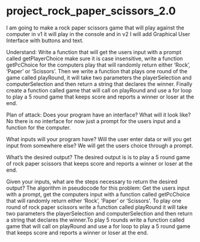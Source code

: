 # project_rock_paper_scissors_2.0

I am going to make a rock paper scissors game that will play against the computer in v1 it will play in the console and in v2 I will add Graphical User Interface with buttons and text.

Understand:
Write a function that will get the users input with a prompt called getPlayerChoice make sure it is case insensitive, write a function getPcChoice for the computers play that will randomly return either ‘Rock’, ‘Paper’ or ‘Scissors’. Then we write a function that plays one round of the game called playRound, it will take two parameters the playerSelection and computerSelection and then return a string that declares the winner. Finally create a function called game that will call on playRound and use a for loop to play a 5 round game that keeps score and reports a winner or loser at the end.

Plan of attack:
Does your program have an interface? What will it look like?
No there is no interface for now just a prompt for the users input and a function for the computer.

What inputs will your program have? Will the user enter data or will you get input from somewhere else?
We will get the users choice through a prompt. 

What’s the desired output? 
The desired output is is to play a 5 round game of rock paper scissors that keeps score and reports a winner or loser at the end.

Given your inputs, what are the steps necessary to return the desired output? The algorithm in pseudocode for this problem:
Get the users input with a prompt, get the computers input with a function called getPcChoice that will randomly return either ‘Rock’, ‘Paper’ or ‘Scissors’.
To play one round of rock paper scissors write a function called playRound it will take two parameters the playerSelection and computerSelection and then return a string that declares the winner.To play 5 rounds write a function called game that will call on playRound and use a for loop to play a 5 round game that keeps score and reports a winner or loser at the end.
